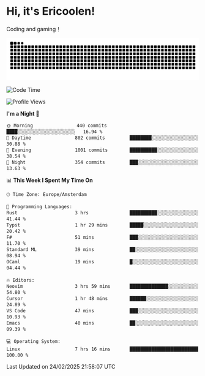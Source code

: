 # Hi, it's Ericoolen!
Coding and gaming！

<picture>
  <source media="(prefers-color-scheme: dark)" srcset="https://raw.githubusercontent.com/Eric-Song-Nop/Eric-Song-Nop/output/github-contribution-grid-snake-dark.svg">
  <source media="(prefers-color-scheme: light)" srcset="https://raw.githubusercontent.com/Eric-Song-Nop/Eric-Song-Nop/output/github-contribution-grid-snake.svg">
  <img alt="github contribution grid snake animation" src="https://raw.githubusercontent.com/Eric-Song-Nop/Eric-Song-Nop/output/github-contribution-grid-snake.svg">
</picture>

<!--START_SECTION:waka-->
![Code Time](http://img.shields.io/badge/Code%20Time-1%2C782%20hrs%209%20mins-blue)

![Profile Views](http://img.shields.io/badge/Profile%20Views-0-blue)

**I'm a Night 🦉** 

```text
🌞 Morning                440 commits         ████░░░░░░░░░░░░░░░░░░░░░   16.94 % 
🌆 Daytime                802 commits         ████████░░░░░░░░░░░░░░░░░   30.88 % 
🌃 Evening                1001 commits        ██████████░░░░░░░░░░░░░░░   38.54 % 
🌙 Night                  354 commits         ███░░░░░░░░░░░░░░░░░░░░░░   13.63 % 
```


📊 **This Week I Spent My Time On** 

```text
🕑︎ Time Zone: Europe/Amsterdam

💬 Programming Languages: 
Rust                     3 hrs               ██████████░░░░░░░░░░░░░░░   41.44 % 
Typst                    1 hr 29 mins        █████░░░░░░░░░░░░░░░░░░░░   20.42 % 
F#                       51 mins             ███░░░░░░░░░░░░░░░░░░░░░░   11.70 % 
Standard ML              39 mins             ██░░░░░░░░░░░░░░░░░░░░░░░   08.94 % 
OCaml                    19 mins             █░░░░░░░░░░░░░░░░░░░░░░░░   04.44 % 

🔥 Editors: 
Neovim                   3 hrs 59 mins       ██████████████░░░░░░░░░░░   54.80 % 
Cursor                   1 hr 48 mins        ██████░░░░░░░░░░░░░░░░░░░   24.89 % 
VS Code                  47 mins             ███░░░░░░░░░░░░░░░░░░░░░░   10.93 % 
Emacs                    40 mins             ██░░░░░░░░░░░░░░░░░░░░░░░   09.39 % 

💻 Operating System: 
Linux                    7 hrs 16 mins       █████████████████████████   100.00 % 
```


 Last Updated on 24/02/2025 21:58:07 UTC
<!--END_SECTION:waka-->
